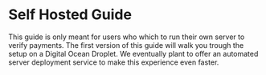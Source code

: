 # Self Hosted Guide

This guide is only meant for users who which to run their own server to verify payments. The first version of this guide will walk you trough the setup on a Digital Ocean Droplet. We eventually plant to offer an automated server deployment service to make this experience even faster. 

